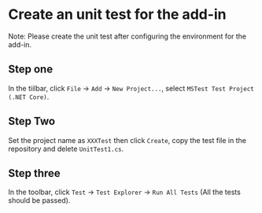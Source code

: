 # Create an unit test for the add-in

Note: Please create the unit test after configuring the environment for the add-in.

## Step one

In the tiilbar, click ```File``` -> ```Add``` -> ```New Project...```, select ```MSTest Test Project (.NET Core)```.

## Step Two

Set the project name as ```XXXTest``` then click ```Create```, copy the test file in the repository and delete ```UnitTest1.cs```. 

## Step three

In the toolbar, click ```Test``` -> ```Test Explorer``` -> ```Run All Tests``` (All the tests should be passed).

